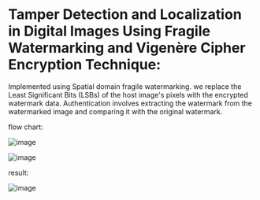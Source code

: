 #	Tamper Detection and Localization in Digital Images Using Fragile Watermarking and Vigenère Cipher Encryption Technique: 

Implemented using Spatial domain fragile watermarking. we replace the Least Significant Bits (LSBs) of the host image's pixels with the encrypted watermark data. Authentication involves extracting the watermark from the watermarked image and comparing it with the original watermark.

flow chart:

![image](https://github.com/Indhugondra/fragile_/assets/95459767/e9a70768-0e59-4b47-9d1f-166e766d367c)

![image](https://github.com/Indhugondra/fragile_/assets/95459767/a139821c-96f6-4579-9bd4-71e10082d802)

result:

![image](https://github.com/Indhugondra/fragile_/assets/95459767/117fb9b5-04d4-4a23-b567-87f0450db710)
